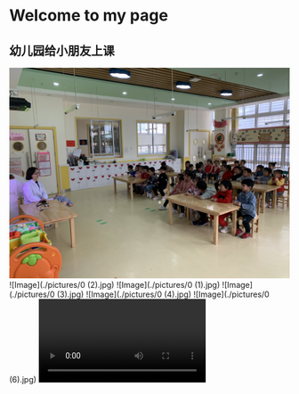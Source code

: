 # Welcome to my page

## 幼儿园给小朋友上课
![Image](./pictures/0.jpg)
![Image](./pictures/0 (2).jpg)
![Image](./pictures/0 (1).jpg)
![Image](./pictures/0 (3).jpg)
![Image](./pictures/0 (4).jpg)
![Image](./pictures/0 (6).jpg)
![Video](./videos/相册.mp4)
